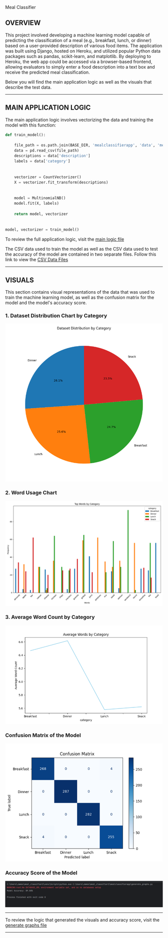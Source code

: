  Meal Classifier

## OVERVIEW
This project involved developing a machine learning model capable of predicting the classification of a meal (e.g., breakfast, lunch, or dinner) based on a user-provided description of various food items. The application was built using Django, hosted on Heroku, and utilized popular Python data packages such as pandas, scikit-learn, and matplotlib. By deploying to Heroku, the web app could be accessed via a browser-based frontend, allowing evaluators to simply enter a food description into a text box and receive the predicted meal classification.

Below you will find the main application logic as well as the visuals that describe the test data.
 
---

## MAIN APPLICATION LOGIC

The main application logic involves vectorizing the data and training the model with this function:

```python
def train_model():

    file_path = os.path.join(BASE_DIR, 'mealclassifierapp', 'data', 'meal_data.csv')
    data = pd.read_csv(file_path)
    descriptions = data['description']
    labels = data['category']


    vectorizer = CountVectorizer()
    X = vectorizer.fit_transform(descriptions)


    model = MultinomialNB()
    model.fit(X, labels)

    return model, vectorizer


model, vectorizer = train_model()
```

To review the full application logic, visit the [main logic file](mealclassifierapp/views.py)

The CSV data used to train the model as well as the CSV data used to test the accuracy of the model are contained in two separate files. Follow this link to view the [CSV Data Files](mealclassifierapp/data)

---

## VISUALS

This section contains visual representations of the data that was used to train the machine learning model, as well as the confusion matrix for the model and the model's accuracy score.

### 1. Dataset Distribution Chart by Category
![Dataset Distribution](mealclassifierapp/data/images/dataset_distribution_chart.png)

### 2. Word Usage Chart
![Word Usage](mealclassifierapp/data/images/word_usage_chart.png)

### 3. Average Word Count by Category
![Average Word Count by Category](mealclassifierapp/data/images/avg_words_line_chart.png)


### Confusion Matrix of the Model
![Confusion Matrix](mealclassifierapp/data/images/confusion_matrix.png)

### Accuracy Score of the Model
![Accuracy Score](mealclassifierapp/data/images/img.png)


---

To review the logic that generated the visuals and accuracy score, visit the [generate graphs file](mealclassifierapp/generate_graphs.py)

---


